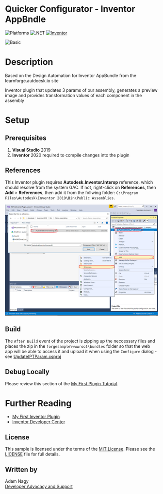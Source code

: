 # Quicker Configurator - Inventor AppBndle

![Platforms](https://img.shields.io/badge/Plugins-Windows-lightgray.svg)
![.NET](https://img.shields.io/badge/.NET%20Framework-4.7-blue.svg)
[![Inventor](https://img.shields.io/badge/Inventor-2020-lightblue.svg)](http://developer.autodesk.com/)

![Basic](https://img.shields.io/badge/Level-Basic-blue.svg)

# Description

Based on the Design Automation for Inventor AppBundle from the learnforge.autdoesk.io site 

Inventor plugin that updates 3 params of our assembly, generates a preview image and provides transformation values of each component in the assembly

# Setup

## Prerequisites

1. **Visual Studio** 2019
2. **Inventor** 2020 required to compile changes into the plugin

## References

This Inventor plugin requires **Autodesk.Inventor.Interop** reference, which should resolve from the system GAC. If not, right-click on **References**, then **Add** > **References**, then add it from the follwing folder: `C:\Program Files\Autodesk\Inventor 2019\Bin\Public Assemblies`.

![](../media/inventor/references.png) 

## Build

The `After Build` event of the project is zipping up the neccessary files and places the zip in the `forgesample\wwwroot\bundles` folder so that the web app will be able to access it and upload it when using the `Configure` dialog - see [UpdateIPTParam.csproj](./UpdateIPTParam.csproj#L85) 

## Debug Locally

Please review this section of the [My First Plugin Tutorial](https://knowledge.autodesk.com/support/inventor-products/learn-explore/caas/simplecontent/content/lesson-2-programming-overview-autodesk-inventor.html).

# Further Reading

- [My First Inventor Plugin](https://knowledge.autodesk.com/support/inventor-products/learn-explore/caas/simplecontent/content/my-first-inventor-plug-overview.html)
- [Inventor Developer Center](https://www.autodesk.com/developer-network/platform-technologies/inventor)

## License

This sample is licensed under the terms of the [MIT License](http://opensource.org/licenses/MIT). Please see the [LICENSE](LICENSE) file for full details.

## Written by

Adam Nagy \
[Developer Advocacy and Support](http://forge.autodesk.com)